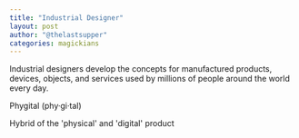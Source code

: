 ```yaml
---
title: "Industrial Designer"
layout: post
author: "@thelastsupper"
categories: magickians
---
```


Industrial designers develop the concepts for manufactured products, devices, objects, and services used by millions of people around the world every day.

<!-- comment -->

Phygital
(phy·gi·tal)

Hybrid of the 'physical' and 'digital' product